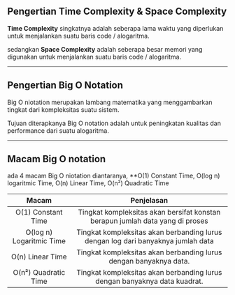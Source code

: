 ## Pengertian Time Complexity & Space Complexity

**Time Complexity** singkatnya adalah seberapa lama waktu yang diperlukan untuk menjalankan suatu baris code / alogaritma.

sedangkan **Space Complexity** adalah seberapa besar memori yang digunakan untuk menjalankan suatu baris code / alogaritma.

---

## Pengertian Big O Notation

Big O niotation merupakan lambang matematika yang menggambarkan tingkat dari kompleksitas suatu sistem.

Tujuan diterapkanya Big O notation adalah untuk peningkatan kualitas dan performance dari suatu alogaritma.

---

## Macam Big O notation

ada 4 macam Big O niotation diantaranya, \*\*O(1) Constant Time, O(log n) logaritmic Time, O(n) Linear Time, O(n²) Quadratic Time

|        **Macam**         |                                  **Penjelasan**                                  |
| :----------------------: | :------------------------------------------------------------------------------: |
|    O(1) Constant Time    |  Tingkat kompleksitas akan bersifat konstan berapun jumlah data yang di proses   |
| O(log n) Logaritmic Time | Tingkat kompleksitas akan berbanding lurus dengan log dari banyaknya jumlah data |
|     O(n) Linear Time     |        Tingkat kompleksitas akan berbanding lurus dengan banyaknya data.         |
|   O(n²) Quadratic Time   |    Tingkat kompleksitas akan berbanding lurus dengan banyaknya data kuadrat.     |
